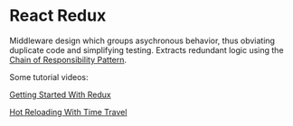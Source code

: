 # React Redux

Middleware design which groups asychronous behavior, thus obviating duplicate code and simplifying testing.  Extracts redundant logic using the [Chain of Responsibility Pattern](https://en.wikipedia.org/wiki/Chain-of-responsibility_pattern).  

Some tutorial videos:

[Getting Started With Redux](https://egghead.io/courses/getting-started-with-redux)

[Hot Reloading With Time Travel](https://www.youtube.com/watch?v=xsSnOQynTHs)

